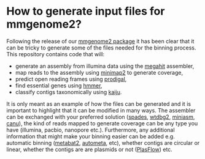 # How to generate input files for mmgenome2?
Following the release of our [mmgenome2 package](https://github.com/KasperSkytte/mmgenome2) it has been clear that it can be tricky to generate some of the files needed for the binning process. 
This repository contains code that will:
  
* generate an assembly from illumina data using the [megahit](https://github.com/voutcn/megahit) assembler, 
* map reads to the assembly using [minimap2](https://github.com/lh3/minimap2) to generate coverage, 
* predict open reading frames using [prodigal](https://github.com/hyattpd/Prodigal), 
* find essential genes using [hmmer](http://hmmer.org/), 
* classify contigs taxonomically using [kaiju](https://github.com/bioinformatics-centre/kaiju).

It is only meant as an example of how the files can be generated and it is important to highlight that it can be modified in many ways. 
The assembler can be exchanged with your preferred solution ([spades](http://cab.spbu.ru/software/spades/), [wtdbg2](https://github.com/ruanjue/wtdbg2), [miniasm](https://github.com/lh3/miniasm/), [canu](https://canu.readthedocs.io/en/stable/index.html)), the kind of reads mapped to generate coverage can be any type you have (illumina, pacbio, nanopore etc.). 
Furthermore, any additional information that might make your binning easier can be added e.g. automatic binning ([metabat2](https://bitbucket.org/berkeleylab/metabat), [autometa](https://bitbucket.org/jason_c_kwan/autometa), etc), whether contigs are circular or linear, whether the contigs are are plasmids or not ([PlasFlow](https://github.com/smaegol/PlasFlow)) etc.

